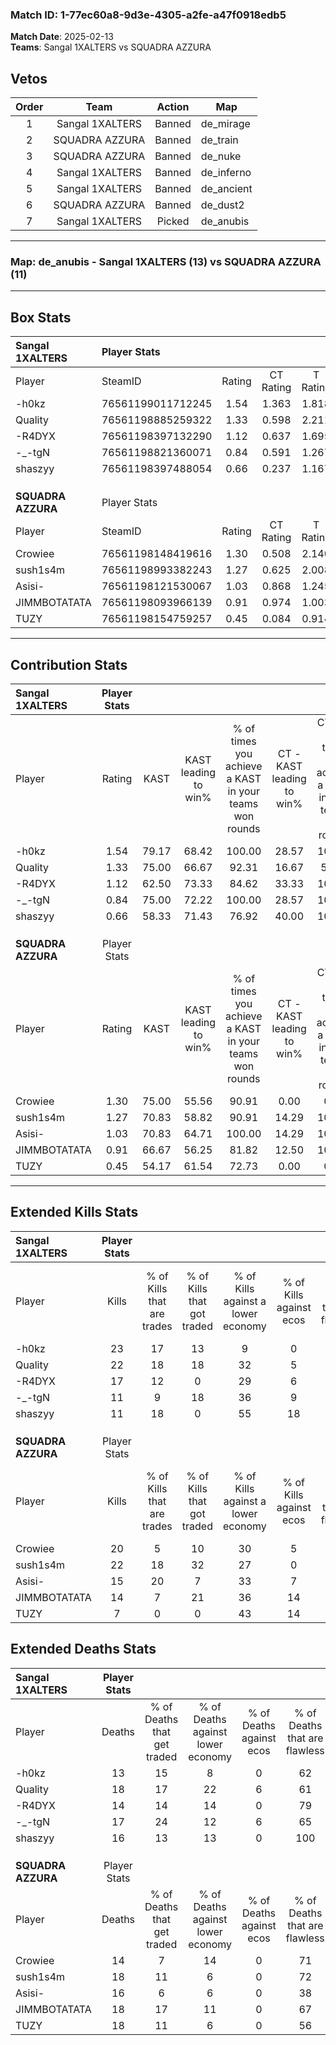 ### Match ID: 1-77ec60a8-9d3e-4305-a2fe-a47f0918edb5  
**Match Date**: 2025-02-13  
**Teams**: Sangal 1XALTERS vs SQUADRA AZZURA  

## Vetos  

| Order | Team | Action | Map |
| :---: | :--: | :----: | --- |
| 1 | Sangal 1XALTERS | Banned | de_mirage |
| 2 | SQUADRA AZZURA | Banned | de_train |
| 3 | SQUADRA AZZURA | Banned | de_nuke |
| 4 | Sangal 1XALTERS | Banned | de_inferno |
| 5 | Sangal 1XALTERS | Banned | de_ancient |
| 6 | SQUADRA AZZURA | Banned | de_dust2 |
| 7 | Sangal 1XALTERS | Picked | de_anubis |

---  

### **Map**: de_anubis - Sangal 1XALTERS (13) vs SQUADRA AZZURA (11)  
---  

## Box Stats  

| **Sangal 1XALTERS** | Player Stats      |        |           |          |       |       |       |         |        |      |     |
| :- | :- | :-: | :-: | :-: | :-: | :-: | :-: | :-: | :-: | :-: | :-: |
| Player              | SteamID           | Rating | CT Rating | T Rating | KAST  |  ADR  | Kills | Assists | Deaths | K/D  | HS% |
| -h0kz               | 76561199011712245 |  1.54  |   1.363   |  1.818   | 79.17 | 105.1 |  23   |    6    |   13   | 1.77 | 60  |
| Quality             | 76561198885259322 |  1.33  |   0.598   |  2.211   | 75.00 | 96.3  |  22   |    6    |   18   | 1.22 | 77  |
| -R4DYX              | 76561198397132290 |  1.12  |   0.637   |  1.695   | 62.50 | 85.5  |  17   |    7    |   14   | 1.21 | 64  |
| -_-tgN              | 76561198821360071 |  0.84  |   0.591   |  1.267   | 75.00 | 56.1  |  11   |    8    |   17   | 0.65 | 54  |
| shaszyy             | 76561198397488054 |  0.66  |   0.237   |  1.167   | 58.33 | 36.4  |  11   |    3    |   16   | 0.69 | 27  |
|                     |                   |        |           |          |       |       |       |         |        |      |     |
|                     |                   |        |           |          |       |       |       |         |        |      |     |
|                     |                   |        |           |          |       |       |       |         |        |      |     |
| **SQUADRA AZZURA**  | Player Stats      |        |           |          |       |       |       |         |        |      |     |
| Player              | SteamID           | Rating | CT Rating | T Rating | KAST  |  ADR  | Kills | Assists | Deaths | K/D  | HS% |
| Crowiee             | 76561198148419616 |  1.30  |   0.508   |  2.140   | 75.00 | 83.3  |  20   |    4    |   14   | 1.43 | 35  |
| sush1s4m            | 76561198993382243 |  1.27  |   0.625   |  2.008   | 70.83 | 91.5  |  22   |    2    |   18   | 1.22 | 45  |
| Asisi-              | 76561198121530067 |  1.03  |   0.868   |  1.245   | 70.83 | 75.5  |  15   |    7    |   16   | 0.94 | 66  |
| JIMMBOTATATA        | 76561198093966139 |  0.91  |   0.974   |  1.003   | 66.67 | 75.4  |  14   |    5    |   18   | 0.78 | 57  |
| TUZY                | 76561198154759257 |  0.45  |   0.084   |  0.914   | 54.17 | 41.3  |   7   |    3    |   18   | 0.39 | 85  |
---  

## Contribution Stats  

| **Sangal 1XALTERS** | Player Stats |       |                      |                                                        |                           |                                                             |                          |                                                            |
| :- | :-: | :-: | :-: | :-: | :-: | :-: | :-: | :-: |
| Player              |    Rating    | KAST  | KAST leading to win% | % of times you achieve a KAST in your teams won rounds | CT - KAST leading to win% | CT - % of times you achieve a KAST in your teams won rounds | T - KAST leading to win% | T - % of times you achieve a KAST in your teams won rounds |
| -h0kz               |     1.54     | 79.17 |        68.42         |                         100.00                         |           28.57           |                           100.00                            |          91.67           |                           100.00                           |
| Quality             |     1.33     | 75.00 |        66.67         |                         92.31                          |           16.67           |                            50.00                            |          91.67           |                           100.00                           |
| -R4DYX              |     1.12     | 62.50 |        73.33         |                         84.62                          |           33.33           |                           100.00                            |          100.00          |                           81.82                            |
| -_-tgN              |     0.84     | 75.00 |        72.22         |                         100.00                         |           28.57           |                           100.00                            |          100.00          |                           100.00                           |
| shaszyy             |     0.66     | 58.33 |        71.43         |                         76.92                          |           40.00           |                           100.00                            |          88.89           |                           72.73                            |
|                     |              |       |                      |                                                        |                           |                                                             |                          |                                                            |
|                     |              |       |                      |                                                        |                           |                                                             |                          |                                                            |
|                     |              |       |                      |                                                        |                           |                                                             |                          |                                                            |
| **SQUADRA AZZURA**  | Player Stats |       |                      |                                                        |                           |                                                             |                          |                                                            |
| Player              |    Rating    | KAST  | KAST leading to win% | % of times you achieve a KAST in your teams won rounds | CT - KAST leading to win% | CT - % of times you achieve a KAST in your teams won rounds | T - KAST leading to win% | T - % of times you achieve a KAST in your teams won rounds |
| Crowiee             |     1.30     | 75.00 |        55.56         |                         90.91                          |           0.00            |                            0.00                             |          90.91           |                           100.00                           |
| sush1s4m            |     1.27     | 70.83 |        58.82         |                         90.91                          |           14.29           |                           100.00                            |          90.00           |                           90.00                            |
| Asisi-              |     1.03     | 70.83 |        64.71         |                         100.00                         |           14.29           |                           100.00                            |          100.00          |                           100.00                           |
| JIMMBOTATATA        |     0.91     | 66.67 |        56.25         |                         81.82                          |           12.50           |                           100.00                            |          100.00          |                           80.00                            |
| TUZY                |     0.45     | 54.17 |        61.54         |                         72.73                          |           0.00            |                            0.00                             |          88.89           |                           80.00                            |
---  

## Extended Kills Stats  

| **Sangal 1XALTERS** | Player Stats |                            |                            |                                    |                         |                              |                                 |                                       |                    |           |
| :- | :-: | :-: | :-: | :-: | :-: | :-: | :-: | :-: | :-: | :-: |
| Player              |    Kills     | % of Kills that are trades | % of Kills that got traded | % of Kills against a lower economy | % of Kills against ecos | % of Kills that are flawless | % of Kills that are close duels | % of Kills that are assisted by flash | Pistol Round Kills | AWP Kills |
| -h0kz               |      23      |             17             |             13             |                 9                  |            0            |              65              |                9                |                   9                   |         0          |     2     |
| Quality             |      22      |             18             |             18             |                 32                 |            5            |              59              |                5                |                  14                   |         0          |     6     |
| -R4DYX              |      17      |             12             |             0              |                 29                 |            6            |              59              |                6                |                  18                   |         0          |     0     |
| -_-tgN              |      11      |             9              |             18             |                 36                 |            9            |              45              |               18                |                   0                   |         0          |     0     |
| shaszyy             |      11      |             18             |             0              |                 55                 |           18            |              73              |                9                |                   0                   |         3          |     0     |
|                     |              |                            |                            |                                    |                         |                              |                                 |                                       |                    |           |
|                     |              |                            |                            |                                    |                         |                              |                                 |                                       |                    |           |
|                     |              |                            |                            |                                    |                         |                              |                                 |                                       |                    |           |
| **SQUADRA AZZURA**  | Player Stats |                            |                            |                                    |                         |                              |                                 |                                       |                    |           |
| Player              |    Kills     | % of Kills that are trades | % of Kills that got traded | % of Kills against a lower economy | % of Kills against ecos | % of Kills that are flawless | % of Kills that are close duels | % of Kills that are assisted by flash | Pistol Round Kills | AWP Kills |
| Crowiee             |      20      |             5              |             10             |                 30                 |            5            |              70              |                0                |                   5                   |         9          |     2     |
| sush1s4m            |      22      |             18             |             32             |                 27                 |            0            |              77              |                5                |                   5                   |         0          |     2     |
| Asisi-              |      15      |             20             |             7              |                 33                 |            7            |              80              |                0                |                   0                   |         0          |     0     |
| JIMMBOTATATA        |      14      |             7              |             21             |                 36                 |           14            |              79              |               14                |                   7                   |         0          |     1     |
| TUZY                |      7       |             0              |             0              |                 43                 |           14            |              43              |               14                |                  14                   |         0          |     1     |
## Extended Deaths Stats  

| **Sangal 1XALTERS** | Player Stats |                             |                                   |                          |                               |                            |                           |               |
| :- | :-: | :-: | :-: | :-: | :-: | :-: | :-: | :-: |
| Player              |    Deaths    | % of Deaths that get traded | % of Deaths against lower economy | % of Deaths against ecos | % of Deaths that are flawless | % of Deaths that are close | % of Deaths while blinded | Deaths to AWP |
| -h0kz               |      13      |             15              |                 8                 |            0             |              62               |             15             |             0             |       2       |
| Quality             |      18      |             17              |                22                 |            6             |              61               |             0              |             0             |       2       |
| -R4DYX              |      14      |             14              |                14                 |            0             |              79               |             7              |             0             |       3       |
| -_-tgN              |      17      |             24              |                12                 |            6             |              65               |             6              |             0             |       1       |
| shaszyy             |      16      |             13              |                13                 |            0             |              100              |             0              |            25             |       1       |
|                     |              |                             |                                   |                          |                               |                            |                           |               |
|                     |              |                             |                                   |                          |                               |                            |                           |               |
|                     |              |                             |                                   |                          |                               |                            |                           |               |
| **SQUADRA AZZURA**  | Player Stats |                             |                                   |                          |                               |                            |                           |               |
| Player              |    Deaths    | % of Deaths that get traded | % of Deaths against lower economy | % of Deaths against ecos | % of Deaths that are flawless | % of Deaths that are close | % of Deaths while blinded | Deaths to AWP |
| Crowiee             |      14      |              7              |                14                 |            0             |              71               |             0              |             0             |       1       |
| sush1s4m            |      18      |             11              |                 6                 |            0             |              72               |             6              |            17             |       0       |
| Asisi-              |      16      |              6              |                 6                 |            0             |              38               |             19             |             6             |       1       |
| JIMMBOTATATA        |      18      |             17              |                11                 |            0             |              67               |             6              |            11             |       1       |
| TUZY                |      18      |             11              |                 6                 |            0             |              56               |             11             |            11             |       0       |
